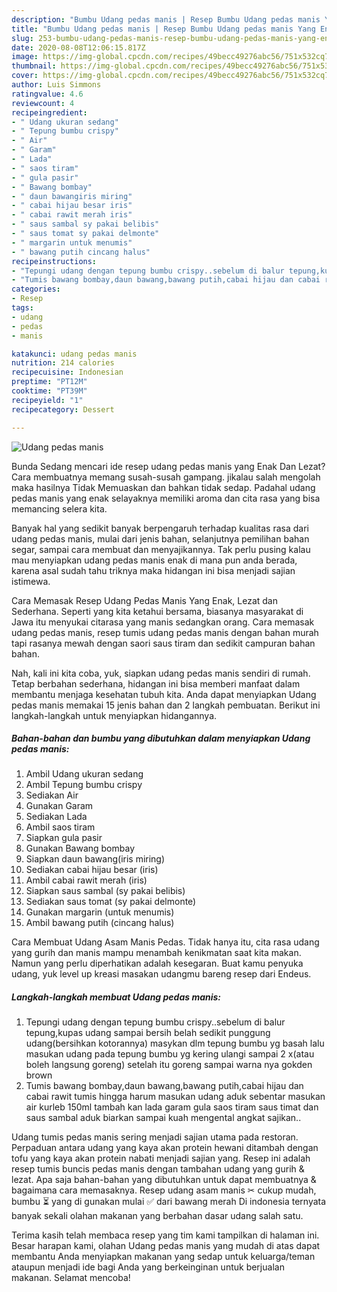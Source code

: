 ```yaml
---
description: "Bumbu Udang pedas manis | Resep Bumbu Udang pedas manis Yang Enak dan Simpel"
title: "Bumbu Udang pedas manis | Resep Bumbu Udang pedas manis Yang Enak dan Simpel"
slug: 253-bumbu-udang-pedas-manis-resep-bumbu-udang-pedas-manis-yang-enak-dan-simpel
date: 2020-08-08T12:06:15.817Z
image: https://img-global.cpcdn.com/recipes/49becc49276abc56/751x532cq70/udang-pedas-manis-foto-resep-utama.jpg
thumbnail: https://img-global.cpcdn.com/recipes/49becc49276abc56/751x532cq70/udang-pedas-manis-foto-resep-utama.jpg
cover: https://img-global.cpcdn.com/recipes/49becc49276abc56/751x532cq70/udang-pedas-manis-foto-resep-utama.jpg
author: Luis Simmons
ratingvalue: 4.6
reviewcount: 4
recipeingredient:
- " Udang ukuran sedang"
- " Tepung bumbu crispy"
- " Air"
- " Garam"
- " Lada"
- " saos tiram"
- " gula pasir"
- " Bawang bombay"
- " daun bawangiris miring"
- " cabai hijau besar iris"
- " cabai rawit merah iris"
- " saus sambal sy pakai belibis"
- " saus tomat sy pakai delmonte"
- " margarin untuk menumis"
- " bawang putih cincang halus"
recipeinstructions:
- "Tepungi udang dengan tepung bumbu crispy..sebelum di balur tepung,kupas udang sampai bersih belah sedikit punggung udang(bersihkan kotorannya) masykan dlm tepung bumbu yg basah lalu masukan udang pada tepung bumbu yg kering ulangi sampai 2 x(atau boleh langsung goreng) setelah itu goreng sampai warna nya gokden brown"
- "Tumis bawang bombay,daun bawang,bawang putih,cabai hijau dan cabai rawit tumis hingga harum masukan udang aduk sebentar masukan air kurleb 150ml tambah kan lada garam gula saos tiram saus timat dan saus sambal aduk biarkan sampai kuah mengental angkat sajikan.."
categories:
- Resep
tags:
- udang
- pedas
- manis

katakunci: udang pedas manis 
nutrition: 214 calories
recipecuisine: Indonesian
preptime: "PT12M"
cooktime: "PT39M"
recipeyield: "1"
recipecategory: Dessert

---
```



![Udang pedas manis](https://img-global.cpcdn.com/recipes/49becc49276abc56/751x532cq70/udang-pedas-manis-foto-resep-utama.jpg)

Bunda Sedang mencari ide resep udang pedas manis yang Enak Dan Lezat? Cara membuatnya memang susah-susah gampang. jikalau salah mengolah maka hasilnya Tidak Memuaskan dan bahkan tidak sedap. Padahal udang pedas manis yang enak selayaknya memiliki aroma dan cita rasa yang bisa memancing selera kita.

Banyak hal yang sedikit banyak berpengaruh terhadap kualitas rasa dari udang pedas manis, mulai dari jenis bahan, selanjutnya pemilihan bahan segar, sampai cara membuat dan menyajikannya. Tak perlu pusing kalau mau menyiapkan udang pedas manis enak di mana pun anda berada, karena asal sudah tahu triknya maka hidangan ini bisa menjadi sajian istimewa.

Cara Memasak Resep Udang Pedas Manis Yang Enak, Lezat dan Sederhana. Seperti yang kita ketahui bersama, biasanya masyarakat di Jawa itu menyukai citarasa yang manis sedangkan orang. Cara memasak udang pedas manis, resep tumis udang pedas manis dengan bahan murah tapi rasanya mewah dengan saori saus tiram dan sedikit campuran bahan bahan.


Nah, kali ini kita coba, yuk, siapkan udang pedas manis sendiri di rumah. Tetap berbahan sederhana, hidangan ini bisa memberi manfaat dalam membantu menjaga kesehatan tubuh kita. Anda dapat menyiapkan Udang pedas manis memakai 15 jenis bahan dan 2 langkah pembuatan. Berikut ini langkah-langkah untuk menyiapkan hidangannya.

<!--inarticleads1-->

##### Bahan-bahan dan bumbu yang dibutuhkan dalam menyiapkan Udang pedas manis:

1. Ambil  Udang ukuran sedang
1. Ambil  Tepung bumbu crispy
1. Sediakan  Air
1. Gunakan  Garam
1. Sediakan  Lada
1. Ambil  saos tiram
1. Siapkan  gula pasir
1. Gunakan  Bawang bombay
1. Siapkan  daun bawang(iris miring)
1. Sediakan  cabai hijau besar (iris)
1. Ambil  cabai rawit merah (iris)
1. Siapkan  saus sambal (sy pakai belibis)
1. Sediakan  saus tomat (sy pakai delmonte)
1. Gunakan  margarin (untuk menumis)
1. Ambil  bawang putih (cincang halus)


Cara Membuat Udang Asam Manis Pedas. Tidak hanya itu, cita rasa udang yang gurih dan manis mampu menambah kenikmatan saat kita makan. Namun yang perlu diperhatikan adalah kesegaran. Buat kamu penyuka udang, yuk level up kreasi masakan udangmu bareng resep dari Endeus. 

<!--inarticleads2-->

##### Langkah-langkah membuat Udang pedas manis:

1. Tepungi udang dengan tepung bumbu crispy..sebelum di balur tepung,kupas udang sampai bersih belah sedikit punggung udang(bersihkan kotorannya) masykan dlm tepung bumbu yg basah lalu masukan udang pada tepung bumbu yg kering ulangi sampai 2 x(atau boleh langsung goreng) setelah itu goreng sampai warna nya gokden brown
1. Tumis bawang bombay,daun bawang,bawang putih,cabai hijau dan cabai rawit tumis hingga harum masukan udang aduk sebentar masukan air kurleb 150ml tambah kan lada garam gula saos tiram saus timat dan saus sambal aduk biarkan sampai kuah mengental angkat sajikan..


Udang tumis pedas manis sering menjadi sajian utama pada restoran. Perpaduan antara udang yang kaya akan protein hewani ditambah dengan tofu yang kaya akan protein nabati menjadi sajian yang. Resep ini adalah resep tumis buncis pedas manis dengan tambahan udang yang gurih &amp; lezat. Apa saja bahan-bahan yang dibutuhkan untuk dapat membuatnya &amp; bagaimana cara memasaknya. Resep udang asam manis ✂ cukup mudah, bumbu ⏳ yang di gunakan mulai ✅ dari bawang merah Di indonesia ternyata banyak sekali olahan makanan yang berbahan dasar udang salah satu. 

Terima kasih telah membaca resep yang tim kami tampilkan di halaman ini. Besar harapan kami, olahan Udang pedas manis yang mudah di atas dapat membantu Anda menyiapkan makanan yang sedap untuk keluarga/teman ataupun menjadi ide bagi Anda yang berkeinginan untuk berjualan makanan. Selamat mencoba!
